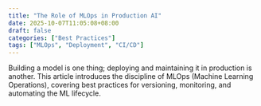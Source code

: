 ```yaml
---
title: "The Role of MLOps in Production AI"
date: 2025-10-07T11:05:08+08:00
draft: false
categories: ["Best Practices"]
tags: ["MLOps", "Deployment", "CI/CD"]
---
```


Building a model is one thing; deploying and maintaining it in production is another. This article introduces the discipline of MLOps (Machine Learning Operations), covering best practices for versioning, monitoring, and automating the ML lifecycle.